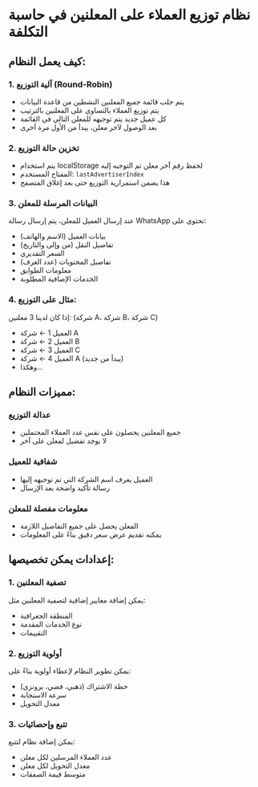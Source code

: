 # نظام توزيع العملاء على المعلنين في حاسبة التكلفة

## كيف يعمل النظام:

### 1. آلية التوزيع (Round-Robin)
- يتم جلب قائمة جميع المعلنين النشطين من قاعدة البيانات
- يتم توزيع العملاء بالتساوي على المعلنين بالترتيب
- كل عميل جديد يتم توجيهه للمعلن التالي في القائمة
- بعد الوصول لآخر معلن، يبدأ من الأول مرة أخرى

### 2. تخزين حالة التوزيع
- يتم استخدام localStorage لحفظ رقم آخر معلن تم التوجيه إليه
- المفتاح المستخدم: `lastAdvertiserIndex`
- هذا يضمن استمرارية التوزيع حتى بعد إغلاق المتصفح

### 3. البيانات المرسلة للمعلن
عند إرسال العميل للمعلن، يتم إرسال رسالة WhatsApp تحتوي على:
- بيانات العميل (الاسم والهاتف)
- تفاصيل النقل (من وإلى والتاريخ)
- السعر التقديري
- تفاصيل المحتويات (عدد الغرف)
- معلومات الطوابق
- الخدمات الإضافية المطلوبة

### 4. مثال على التوزيع:
إذا كان لدينا 3 معلنين: (شركة A، شركة B، شركة C)
- العميل 1 ← شركة A
- العميل 2 ← شركة B
- العميل 3 ← شركة C
- العميل 4 ← شركة A (يبدأ من جديد)
- وهكذا...

## مميزات النظام:

### عدالة التوزيع
- جميع المعلنين يحصلون على نفس عدد العملاء المحتملين
- لا يوجد تفضيل لمعلن على آخر

### شفافية للعميل
- العميل يعرف اسم الشركة التي تم توجيهه إليها
- رسالة تأكيد واضحة بعد الإرسال

### معلومات مفصلة للمعلن
- المعلن يحصل على جميع التفاصيل اللازمة
- يمكنه تقديم عرض سعر دقيق بناءً على المعلومات

## إعدادات يمكن تخصيصها:

### 1. تصفية المعلنين
يمكن إضافة معايير إضافية لتصفية المعلنين مثل:
- المنطقة الجغرافية
- نوع الخدمات المقدمة
- التقييمات

### 2. أولوية التوزيع
يمكن تطوير النظام لإعطاء أولوية بناءً على:
- خطة الاشتراك (ذهبي، فضي، برونزي)
- سرعة الاستجابة
- معدل التحويل

### 3. تتبع وإحصائيات
يمكن إضافة نظام لتتبع:
- عدد العملاء المرسلين لكل معلن
- معدل التحويل لكل معلن
- متوسط قيمة الصفقات